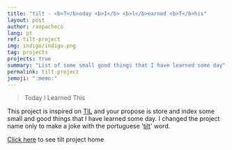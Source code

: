 ```yaml
---
title: "tilt - <b>T</b>oday <b>I</b> <b>l</b>earned <b>T</b>his"
layout: post
author: ravpacheco
lang: pt
ref: tilt-project
img: indigo/indigo.png
tag: projects
projects: true
summary: "List of some small good things that I have learned some day"
permalink: tilt-project
jemoji: ":memo:" 
---
```


> Today I Learned This

This project is inspired on [TIL](https://github.com/jbranchaud/til) and your propose is store and index some small and good things that I have learned some day.
I changed the project name only to make a joke with the portuguese '[tilt](https://pt.wikipedia.org/wiki/Tilt)' word.

[Click here](https://github.com/ravpacheco/tilt/) to see tilt project home